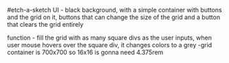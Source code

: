 #etch-a-sketch
UI -
black background, with a simple container with buttons and the grid on it, buttons that can change the size of the grid and a button that clears the grid entirely

function - fill the grid with as many square divs as the user inputs, when user mouse hovers over the square div, it changes colors to a grey
-grid container is 700x700 so 16x16 is gonna need 4.375rem